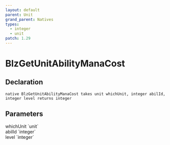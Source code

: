 ```yaml
---
layout: default
parent: Unit
grand_parent: Natives
types:
  - integer
  - unit
patch: 1.29
---
```


# BlzGetUnitAbilityManaCost

## Declaration

```
native BlzGetUnitAbilityManaCost takes unit whichUnit, integer abilId, integer level returns integer
```

## Parameters
<dl>
  <dt>whichUnit `unit`</dt>
  <dd></dd>

  <dt>abilId `integer`</dt>
  <dd></dd>

  <dt>level `integer`</dt>
  <dd></dd>
</dl>